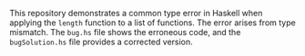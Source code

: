 This repository demonstrates a common type error in Haskell when applying the `length` function to a list of functions. The error arises from type mismatch.  The `bug.hs` file shows the erroneous code, and the `bugSolution.hs` file provides a corrected version.